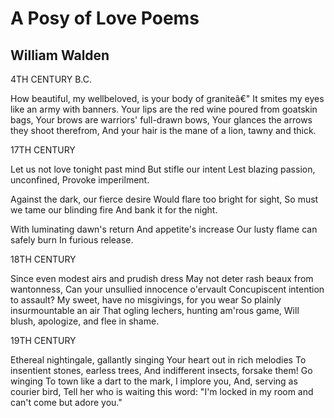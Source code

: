 # A Posy of Love Poems
## William Walden
4TH CENTURY B.C.

How beautiful, my wellbeloved, is your body of graniteâ€"
It smites my eyes like an army with banners.
Your lips are the red wine poured from goatskin bags,
Your brows are warriors' full-drawn bows,
Your glances the arrows they shoot therefrom,
And your hair is the mane of a lion, tawny and thick.

17TH CENTURY

Let us not love tonight past mind
But stifle our intent
Lest blazing passion, unconfined,
Provoke imperilment.

Against the dark, our fierce desire
Would flare too bright for sight,
So must we tame our blinding fire
And bank it for the night.

With luminating dawn's return
And appetite's increase
Our lusty flame can safely burn
In furious release.

18TH CENTURY

Since even modest airs and prudish dress
May not deter rash beaux from wantonness,
Can your unsullied innocence o'ervault
Concupiscent intention to assault?
My sweet, have no misgivings, for you wear
So plainly insurmountable an air
That ogling lechers, hunting am'rous game,
Will blush, apologize, and flee in shame.

19TH CENTURY

Ethereal nightingale, gallantly singing
Your heart out in rich melodies
To insentient stones, earless trees,
And indifferent insects, forsake them! Go winging
To town like a dart to the mark, I implore you,
And, serving as courier bird,
Tell her who is waiting this word:
"I'm locked in my room and can't come but adore you."